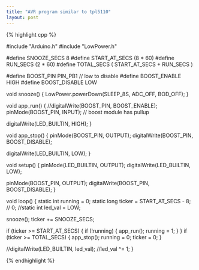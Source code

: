 ```yaml
---
title: "AVR program similar to tpl5110"
layout: post
---
```


{% highlight cpp %}

#include "Arduino.h"
#include "LowPower.h"

#define SNOOZE_SECS 8
#define START_AT_SECS (8 * 60)
#define RUN_SECS (2 * 60)
#define TOTAL_SECS ( START_AT_SECS + RUN_SECS )

#define BOOST_PIN PIN_PB1 // low to disable
#define BOOST_ENABLE HIGH
#define BOOST_DISABLE LOW

void snooze()
{
  LowPower.powerDown(SLEEP_8S, ADC_OFF, BOD_OFF);
}

void app_run()
{
  //digitalWrite(BOOST_PIN, BOOST_ENABLE);
  pinMode(BOOST_PIN, INPUT); // boost module has pullup

  digitalWrite(LED_BUILTIN, HIGH);
}

void app_stop()
{
  pinMode(BOOST_PIN, OUTPUT);
  digitalWrite(BOOST_PIN, BOOST_DISABLE);
  
  digitalWrite(LED_BUILTIN, LOW);
}

void setup() {
  pinMode(LED_BUILTIN, OUTPUT);
  digitalWrite(LED_BUILTIN, LOW);

  pinMode(BOOST_PIN, OUTPUT);
  digitalWrite(BOOST_PIN, BOOST_DISABLE);
}

void loop() 
{
  static int running = 0;
  static long ticker = START_AT_SECS - 8; // 0;
  //static int led_val = LOW;

  snooze();
  ticker += SNOOZE_SECS;

  if (ticker >= START_AT_SECS) {
    if (!running) {
      app_run();
      running = 1;
    }
  }
  if (ticker >= TOTAL_SECS) {
    app_stop();
    running = 0;
    ticker = 0;
  }

  //digitalWrite(LED_BUILTIN, led_val);
  //led_val ^= 1;
}

{% endhighlight %}

